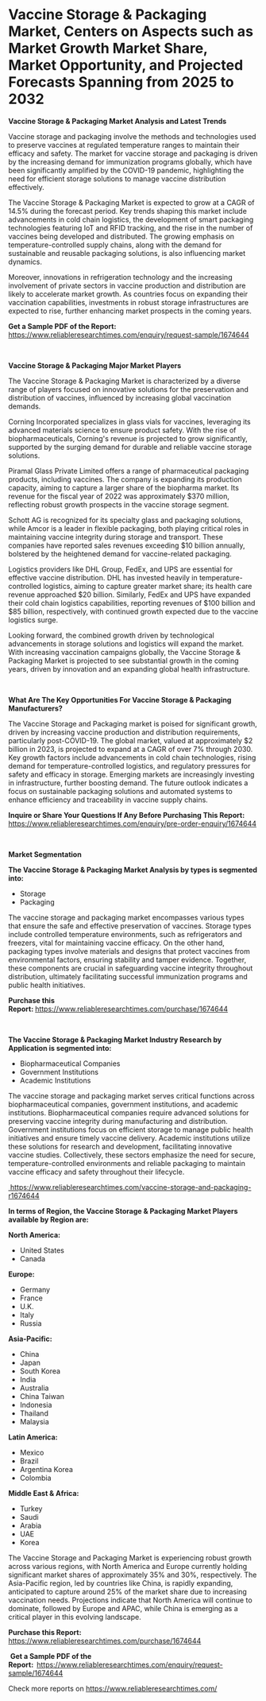 <p><h1>Vaccine Storage & Packaging Market, Centers on Aspects such as Market Growth Market Share, Market Opportunity, and Projected Forecasts Spanning from 2025 to 2032</h1></p><p><strong>Vaccine Storage & Packaging Market Analysis and Latest Trends</strong></p>
<p><p>Vaccine storage and packaging involve the methods and technologies used to preserve vaccines at regulated temperature ranges to maintain their efficacy and safety. The market for vaccine storage and packaging is driven by the increasing demand for immunization programs globally, which have been significantly amplified by the COVID-19 pandemic, highlighting the need for efficient storage solutions to manage vaccine distribution effectively.</p><p>The Vaccine Storage & Packaging Market is expected to grow at a CAGR of 14.5% during the forecast period. Key trends shaping this market include advancements in cold chain logistics, the development of smart packaging technologies featuring IoT and RFID tracking, and the rise in the number of vaccines being developed and distributed. The growing emphasis on temperature-controlled supply chains, along with the demand for sustainable and reusable packaging solutions, is also influencing market dynamics.</p><p>Moreover, innovations in refrigeration technology and the increasing involvement of private sectors in vaccine production and distribution are likely to accelerate market growth. As countries focus on expanding their vaccination capabilities, investments in robust storage infrastructures are expected to rise, further enhancing market prospects in the coming years.</p></p>
<p><strong>Get a Sample PDF of the Report:&nbsp;</strong> <a href="https://www.reliableresearchtimes.com/enquiry/request-sample/1674644?utm_campaign=2199&utm_medium=2&utm_source=Github&utm_content=ia&utm_term=08032025&utm_id=vaccine-storage-packaging">https://www.reliableresearchtimes.com/enquiry/request-sample/1674644</a></p>
<p>&nbsp;</p>
<p><strong>Vaccine Storage & Packaging Major Market Players</strong></p>
<p><p>The Vaccine Storage & Packaging Market is characterized by a diverse range of players focused on innovative solutions for the preservation and distribution of vaccines, influenced by increasing global vaccination demands.</p><p>Corning Incorporated specializes in glass vials for vaccines, leveraging its advanced materials science to ensure product safety. With the rise of biopharmaceuticals, Corning's revenue is projected to grow significantly, supported by the surging demand for durable and reliable vaccine storage solutions.</p><p>Piramal Glass Private Limited offers a range of pharmaceutical packaging products, including vaccines. The company is expanding its production capacity, aiming to capture a larger share of the biopharma market. Its revenue for the fiscal year of 2022 was approximately $370 million, reflecting robust growth prospects in the vaccine storage segment.</p><p>Schott AG is recognized for its specialty glass and packaging solutions, while Amcor is a leader in flexible packaging, both playing critical roles in maintaining vaccine integrity during storage and transport. These companies have reported sales revenues exceeding $10 billion annually, bolstered by the heightened demand for vaccine-related packaging.</p><p>Logistics providers like DHL Group, FedEx, and UPS are essential for effective vaccine distribution. DHL has invested heavily in temperature-controlled logistics, aiming to capture greater market share; its health care revenue approached $20 billion. Similarly, FedEx and UPS have expanded their cold chain logistics capabilities, reporting revenues of $100 billion and $85 billion, respectively, with continued growth expected due to the vaccine logistics surge.</p><p>Looking forward, the combined growth driven by technological advancements in storage solutions and logistics will expand the market. With increasing vaccination campaigns globally, the Vaccine Storage & Packaging Market is projected to see substantial growth in the coming years, driven by innovation and an expanding global health infrastructure.</p></p>
<p>&nbsp;</p>
<p><strong>What Are The Key Opportunities For Vaccine Storage & Packaging Manufacturers?</strong></p>
<p><p>The Vaccine Storage and Packaging market is poised for significant growth, driven by increasing vaccine production and distribution requirements, particularly post-COVID-19. The global market, valued at approximately $2 billion in 2023, is projected to expand at a CAGR of over 7% through 2030. Key growth factors include advancements in cold chain technologies, rising demand for temperature-controlled logistics, and regulatory pressures for safety and efficacy in storage. Emerging markets are increasingly investing in infrastructure, further boosting demand. The future outlook indicates a focus on sustainable packaging solutions and automated systems to enhance efficiency and traceability in vaccine supply chains.</p></p>
<p><strong>Inquire or Share Your Questions If Any Before Purchasing This Report:</strong> <a href="https://www.reliableresearchtimes.com/enquiry/pre-order-enquiry/1674644?utm_campaign=2199&utm_medium=2&utm_source=Github&utm_content=ia&utm_term=08032025&utm_id=vaccine-storage-packaging">https://www.reliableresearchtimes.com/enquiry/pre-order-enquiry/1674644</a></p>
<p>&nbsp;</p>
<p><strong>Market Segmentation</strong></p>
<p><strong>The Vaccine Storage & Packaging Market Analysis by types is segmented into:</strong></p>
<p><ul><li>Storage</li><li>Packaging</li></ul></p>
<p><p>The vaccine storage and packaging market encompasses various types that ensure the safe and effective preservation of vaccines. Storage types include controlled temperature environments, such as refrigerators and freezers, vital for maintaining vaccine efficacy. On the other hand, packaging types involve materials and designs that protect vaccines from environmental factors, ensuring stability and tamper evidence. Together, these components are crucial in safeguarding vaccine integrity throughout distribution, ultimately facilitating successful immunization programs and public health initiatives.</p></p>
<p><strong>Purchase this Report:&nbsp;</strong><a href="https://www.reliableresearchtimes.com/purchase/1674644?utm_campaign=2199&utm_medium=2&utm_source=Github&utm_content=ia&utm_term=08032025&utm_id=vaccine-storage-packaging">https://www.reliableresearchtimes.com/purchase/1674644</a></p>
<p>&nbsp;</p>
<p><strong>The Vaccine Storage & Packaging Market Industry Research by Application is segmented into:</strong></p>
<p><ul><li>Biopharmaceutical Companies</li><li>Government Institutions</li><li>Academic Institutions</li></ul></p>
<p><p>The vaccine storage and packaging market serves critical functions across biopharmaceutical companies, government institutions, and academic institutions. Biopharmaceutical companies require advanced solutions for preserving vaccine integrity during manufacturing and distribution. Government institutions focus on efficient storage to manage public health initiatives and ensure timely vaccine delivery. Academic institutions utilize these solutions for research and development, facilitating innovative vaccine studies. Collectively, these sectors emphasize the need for secure, temperature-controlled environments and reliable packaging to maintain vaccine efficacy and safety throughout their lifecycle.</p></p>
<p><a href="https://www.reliableresearchtimes.com/vaccine-storage-and-packaging-r1674644?utm_campaign=2199&utm_medium=2&utm_source=Github&utm_content=ia&utm_term=08032025&utm_id=vaccine-storage-packaging">&nbsp;https://www.reliableresearchtimes.com/vaccine-storage-and-packaging-r1674644</a></p>
<p><strong>In terms of Region, the Vaccine Storage & Packaging Market Players available by Region are:</strong></p>
<p>
    <p> <strong> North America: </strong>
        <ul>
            <li>United States</li>
            <li>Canada</li>
        </ul>
        </p> 
    <p> <strong> Europe: </strong>
        <ul>
            <li>Germany</li>
            <li>France</li>
            <li>U.K.</li>
            <li>Italy</li>
            <li>Russia</li>
        </ul>
        </p> 
    <p> <strong> Asia-Pacific: </strong>
        <ul>
            <li>China</li>
            <li>Japan</li>
            <li>South Korea</li>
            <li>India</li>
            <li>Australia</li>
            <li>China Taiwan</li>
            <li>Indonesia</li>
            <li>Thailand</li>
            <li>Malaysia</li>
        </ul>
        </p> 
    <p> <strong> Latin America: </strong>
        <ul>
            <li>Mexico</li>
            <li>Brazil</li>
            <li>Argentina Korea</li>
            <li>Colombia</li>
        </ul>
        </p> 
    <p> <strong> Middle East & Africa: </strong>
        <ul>
            <li>Turkey</li>
            <li>Saudi</li>
            <li>Arabia</li>
            <li>UAE</li>
            <li>Korea</li>
        </ul>
    </p>
    </p>
<p><p>The Vaccine Storage and Packaging Market is experiencing robust growth across various regions, with North America and Europe currently holding significant market shares of approximately 35% and 30%, respectively. The Asia-Pacific region, led by countries like China, is rapidly expanding, anticipated to capture around 25% of the market share due to increasing vaccination needs. Projections indicate that North America will continue to dominate, followed by Europe and APAC, while China is emerging as a critical player in this evolving landscape.</p></p>
<p><strong>Purchase this Report: </strong><a href="https://www.reliableresearchtimes.com/purchase/1674644?utm_campaign=2199&utm_medium=2&utm_source=Github&utm_content=ia&utm_term=08032025&utm_id=vaccine-storage-packaging">https://www.reliableresearchtimes.com/purchase/1674644</a></p>
<p>&nbsp;<strong>Get a Sample PDF of the Report:&nbsp;&nbsp;</strong><a href="https://www.reliableresearchtimes.com/enquiry/request-sample/1674644?utm_campaign=2199&utm_medium=2&utm_source=Github&utm_content=ia&utm_term=08032025&utm_id=vaccine-storage-packaging">https://www.reliableresearchtimes.com/enquiry/request-sample/1674644</a></p>
<p><strong></strong></p>
<p>Check more reports on <a href="https://www.reliableresearchtimes.com/?utm_campaign=2199&utm_medium=2&utm_source=Github&utm_content=ia&utm_term=08032025&utm_id=vaccine-storage-packaging">https://www.reliableresearchtimes.com/</a></p>